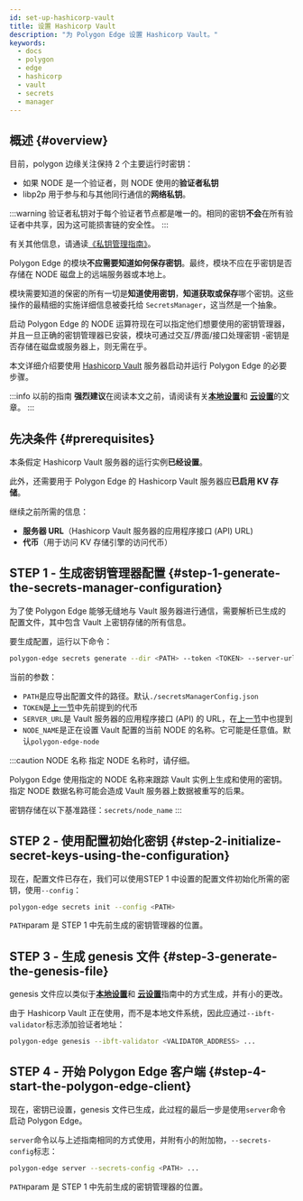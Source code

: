 ```yaml
---
id: set-up-hashicorp-vault
title: 设置 Hashicorp Vault
description: "为 Polygon Edge 设置 Hashicorp Vault。"
keywords:
  - docs
  - polygon
  - edge
  - hashicorp
  - vault
  - secrets
  - manager
---
```


## 概述 {#overview}

目前，polygon 边缘关注保持 2 个主要运行时密钥：
* 如果 NODE 是一个验证者，则 NODE 使用的**验证者私钥**
* libp2p 用于参与和与其他同行通信的**网络私钥**。

:::warning
验证者私钥对于每个验证者节点都是唯一的。相同的密钥<b>不会</b>在所有验证者中共享，因为这可能损害链的安全性。
:::

有关其他信息，请通读[《私钥管理指南》](/docs/edge/configuration/manage-private-keys)。

Polygon Edge 的模块**不应需要知道如何保存密钥**。最终，模块不应在乎密钥是否存储在 NODE 磁盘上的远端服务器或本地上。

模块需要知道的保密的所有一切是**知道使用密钥**，**知道获取或保存**哪个密钥。这些操作的最精细的实施详细信息被委托给 `SecretsManager`，这当然是一个抽象。

启动 Polygon Edge 的 NODE 运算符现在可以指定他们想要使用的密钥管理器，并且一旦正确的密钥管理器已安装，模块可通过交互/界面/接口处理密钥 -密钥是否存储在磁盘或服务器上，则无需在乎。

本文详细介绍要使用 [Hashicorp Vault](https://www.vaultproject.io/) 服务器启动并运行 Polygon Edge 的必要步骤。

:::info 以前的指南
**强烈建议**在阅读本文之前，请阅读有关[**本地设置**](/docs/edge/get-started/set-up-ibft-locally)和 [**云设置**](/docs/edge/get-started/set-up-ibft-on-the-cloud)的文章。
:::


## 先决条件 {#prerequisites}

本条假定 Hashicorp Vault 服务器的运行实例**已经设置**。

此外，还需要用于 Polygon Edge 的 Hashicorp Vault 服务器应**已启用 KV 存储**。

继续之前所需的信息：
* **服务器 URL**（Hashicorp Vault 服务器的应用程序接口 (API) URL)
* **代币**（用于访问 KV 存储引擎的访问代币）

## STEP 1 - 生成密钥管理器配置 {#step-1-generate-the-secrets-manager-configuration}

为了使 Polygon Edge 能够无缝地与 Vault 服务器进行通信，需要解析已生成的配置文件，其中包含 Vault 上密钥存储的所有信息。

要生成配置，运行以下命令：

```bash
polygon-edge secrets generate --dir <PATH> --token <TOKEN> --server-url <SERVER_URL> --name <NODE_NAME>
```

当前的参数：
* `PATH`是应导出配置文件的路径。默认`./secretsManagerConfig.json`
* `TOKEN`是[上一节](/docs/edge/configuration/secret-managers/set-up-hashicorp-vault#prerequisites)中先前提到的代币
* `SERVER_URL`是 Vault 服务器的应用程序接口 (API) 的 URL，在[上一节](/docs/edge/configuration/secret-managers/set-up-hashicorp-vault#prerequisites)中也提到
* `NODE_NAME`是正在设置 Vault 配置的当前 NODE 的名称。它可能是任意值。默认`polygon-edge-node`

:::caution NODE 名称
指定 NODE 名称时，请仔细。

Polygon Edge 使用指定的 NODE 名称来跟踪 Vault 实例上生成和使用的密钥。指定 NODE 数据名称可能会造成 Vault 服务器上数据被重写的后果。

密钥存储在以下基准路径：`secrets/node_name`
:::

## STEP 2 - 使用配置初始化密钥 {#step-2-initialize-secret-keys-using-the-configuration}

现在，配置文件已存在，我们可以使用STEP 1 中设置的配置文件初始化所需的密钥，使用`--config`：

```bash
polygon-edge secrets init --config <PATH>
```

`PATH`param 是 STEP 1 中先前生成的密钥管理器的位置。

## STEP 3 - 生成 genesis 文件 {#step-3-generate-the-genesis-file}

genesis 文件应以类似于[**本地设置**](/docs/edge/get-started/set-up-ibft-locally)和 [**云设置**](/docs/edge/get-started/set-up-ibft-on-the-cloud)指南中的方式生成，并有小的更改。

由于 Hashicorp Vault 正在使用，而不是本地文件系统，因此应通过`--ibft-validator`标志添加验证者地址：
```bash
polygon-edge genesis --ibft-validator <VALIDATOR_ADDRESS> ...
```

## STEP 4 - 开始 Polygon Edge 客户端 {#step-4-start-the-polygon-edge-client}

现在，密钥已设置，genesis 文件已生成，此过程的最后一步是使用`server`命令启动 Polygon Edge。

`server`命令以与上述指南相同的方式使用，并附有小的附加物，`--secrets-config`标志：
```bash
polygon-edge server --secrets-config <PATH> ...
```

`PATH`param 是 STEP 1 中先前生成的密钥管理器的位置。